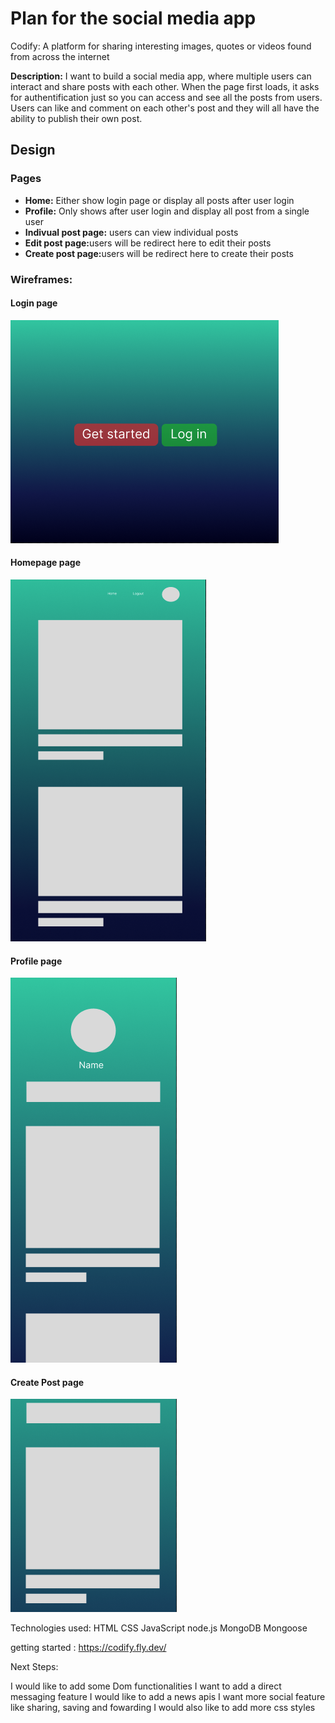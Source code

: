 <h1>Plan for the social media app</h1>
<p>Codify: A platform for sharing interesting images, quotes or videos found from across the internet </p>

<p><strong>Description:</strong> I want to build a social media app, where multiple users can interact and share posts with each other. When the page first loads, it asks for authentification just so you can access and see all the posts from users. Users can like and comment on each other's post and they will all have the ability to publish their own post.</p>

<h2>Design</h2>
<h3>Pages</h3>
<ul>
    <li><strong>Home:</strong> Either show login page or display all posts after user login</li>
    <li><strong>Profile:</strong> Only shows after user login and display all post from a single user</li>
    <li><strong>Indivual post page:</strong> users can view individual posts</li>
    <li><strong>Edit post page:</strong>users will be redirect here to edit their posts</li>
    <li><strong>Create post page:</strong>users will be redirect here to create their posts</li>
</ul>


<h3>Wireframes:</h3>
<h4>Login page</h4>
<img src='./public/images/Login.png' alt='Login'/>

<h4>Homepage page</h4>
<img src='./public/images/HomePage.png' alt='Homepage'/>

<h4>Profile page</h4>
<img src='./public/images/Profile.png' alt='Profile'/>

<h4>Create Post page</h4>
<img src='./public/images/CreatePost.png' alt='CreatePost'/>

Technologies used: HTML CSS JavaScript node.js MongoDB Mongoose

getting started : https://codify.fly.dev/

Next Steps:

I would like to add some Dom functionalities
I want to add a direct messaging feature
I would like to add a news apis 
I want more social feature like sharing, saving and fowarding
I would also like to add more css styles




